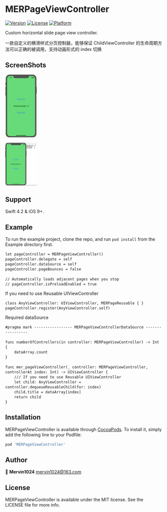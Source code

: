 # MERPageViewController

[![Version](https://img.shields.io/cocoapods/v/MERPageViewController.svg?style=flat)](https://cocoapods.org/pods/MERPageViewController)
[![License](https://img.shields.io/cocoapods/l/MERPageViewController.svg?style=flat)](https://cocoapods.org/pods/MERPageViewController)
[![Platform](https://img.shields.io/cocoapods/p/MERPageViewController.svg?style=flat)](https://cocoapods.org/pods/MERPageViewController)

<p>Custom horizontal slide page view controller.</p>
一款自定义的横滑样式分页控制器，能够保证 ChildViewController 的生命周期方法可以正确的被调用，支持动画形式的 index 切换

## ScreenShots
<p><img src="https://github.com/Mervin1024/MERPageViewController/blob/master/Example/ScreenShoot/Jul-23-2019 15-59-37.gif?raw=true" width="20%" height="20%"></p>
<p><img src="https://github.com/Mervin1024/MERPageViewController/blob/master/Example/ScreenShoot/Jul-23-2019 15-54-33.gif?raw=true" width="20%" height="20%"></p>

## Support

Swift 4.2 & iOS 9+.

## Example

To run the example project, clone the repo, and run `pod install` from the Example directory first.

```
let pageController = MERPageViewController()
pageController.delegate = self
pageController.dataSource = self
pageController.pageBounces = false

// Automatically loads adjacent pages when you stop
// pageController.isPreloadEnabled = true
```

If you need to use Reusable UIViewController 
```
class AnyViewController: UIViewController, MERPageReusable { }
pageController.register(AnyViewController.self)
```
Required dataSource
```
#pragma mark ----------------- MERPageViewControllerDataSource -----------------

func numberOfControllers(in controller: MERPageViewController) -> Int {
    dataArray.count
}

func mer_pageViewController(_ controller: MERPageViewController, controllerAt index: Int) -> UIViewController {
    /// If you need to use Reusable UIViewController
    let child: AnyViewController = controller.dequeueReusableChild(for: index)
    child.title = dataArray[index]
    return child
}
```

## Installation

MERPageViewController is available through [CocoaPods](https://cocoapods.org). To install
it, simply add the following line to your Podfile:

```ruby
pod 'MERPageViewController'
```

## Author

👤 **Mervin1024** mervin1024@163.com

## License

MERPageViewController is available under the MIT license. See the LICENSE file for more info.
